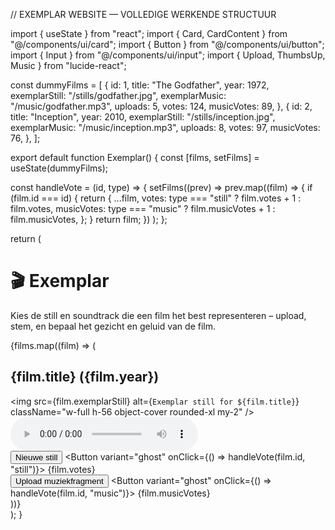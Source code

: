 // EXEMPLAR WEBSITE — VOLLEDIGE WERKENDE STRUCTUUR

import { useState } from "react";
import { Card, CardContent } from "@/components/ui/card";
import { Button } from "@/components/ui/button";
import { Input } from "@/components/ui/input";
import { Upload, ThumbsUp, Music } from "lucide-react";

const dummyFilms = [
  {
    id: 1,
    title: "The Godfather",
    year: 1972,
    exemplarStill: "/stills/godfather.jpg",
    exemplarMusic: "/music/godfather.mp3",
    uploads: 5,
    votes: 124,
    musicVotes: 89,
  },
  {
    id: 2,
    title: "Inception",
    year: 2010,
    exemplarStill: "/stills/inception.jpg",
    exemplarMusic: "/music/inception.mp3",
    uploads: 8,
    votes: 97,
    musicVotes: 76,
  },
];

export default function Exemplar() {
  const [films, setFilms] = useState(dummyFilms);

  const handleVote = (id, type) => {
    setFilms((prev) =>
      prev.map((film) => {
        if (film.id === id) {
          return {
            ...film,
            votes: type === "still" ? film.votes + 1 : film.votes,
            musicVotes: type === "music" ? film.musicVotes + 1 : film.musicVotes,
          };
        }
        return film;
      })
    );
  };

  return (
    <div className="p-6 max-w-5xl mx-auto">
      <h1 className="text-3xl font-bold mb-4">🎬 Exemplar</h1>
      <p className="mb-6 text-muted-foreground">
        Kies de still en soundtrack die een film het best representeren – upload, stem, en bepaal het gezicht en geluid van de film.
      </p>
      <div className="grid grid-cols-1 md:grid-cols-2 gap-6">
        {films.map((film) => (
          <Card key={film.id}>
            <CardContent className="p-4">
              <h2 className="text-xl font-semibold mb-1">{film.title} ({film.year})</h2>
              <img
                src={film.exemplarStill}
                alt={`Exemplar still for ${film.title}`}
                className="w-full h-56 object-cover rounded-xl my-2"
              />
              <audio controls className="w-full my-2">
                <source src={film.exemplarMusic} type="audio/mpeg" />
                Your browser does not support the audio element.
              </audio>
              <div className="flex justify-between items-center mt-4">
                <Button variant="outline">
                  <Upload className="w-4 h-4 mr-2" /> Nieuwe still
                </Button>
                <Button variant="ghost" onClick={() => handleVote(film.id, "still")}>
                  <ThumbsUp className="w-4 h-4 mr-1" /> {film.votes}
                </Button>
              </div>
              <div className="flex justify-between items-center mt-2">
                <Button variant="outline">
                  <Music className="w-4 h-4 mr-2" /> Upload muziekfragment
                </Button>
                <Button variant="ghost" onClick={() => handleVote(film.id, "music")}>
                  <ThumbsUp className="w-4 h-4 mr-1" /> {film.musicVotes}
                </Button>
              </div>
            </CardContent>
          </Card>
        ))}
      </div>
    </div>
  );
}
